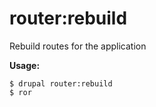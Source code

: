 # router:rebuild
Rebuild routes for the application

**Usage:**
```
$ drupal router:rebuild 
$ ror  
```
